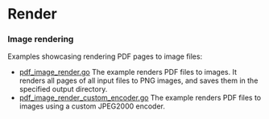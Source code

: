 # Render

### Image rendering

Examples showcasing rendering PDF pages to image files:

- [pdf_image_render.go](pdf_image_render.go) The example renders PDF files to images. It renders all pages of all input files to PNG images, and saves them in the specified output directory.
- [pdf_image_render_custom_encoder.go](pdf_image_render_custom_encoder.go) The example renders PDF files to images using a custom JPEG2000 encoder.

